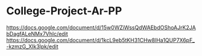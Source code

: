 # College-Project-Ar-PP
https://docs.google.com/document/d/15w0WZiWssQdWAEbdOShoAJrK2JAbDagfALeNMx7Vhlc/edit
https://docs.google.com/document/d/1kcL9eb5tKH31CHw8lHa1QUP7X6pF_-kzmzG_XIk3lpk/edit
